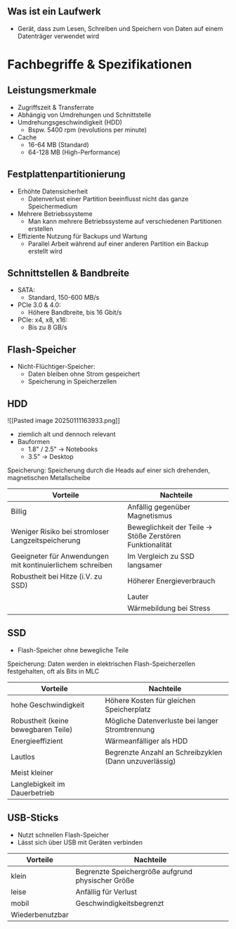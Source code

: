 ## Was ist ein Laufwerk

- Gerät, dass zum Lesen, Schreiben und Speichern von Daten auf einem Datenträger verwendet wird


# Fachbegriffe & Spezifikationen

## Leistungsmerkmale

- Zugriffszeit & Transferrate
- Abhängig von Umdrehungen und Schnittstelle
- Umdrehungsgeschwindigkeit (HDD)
	- Bspw. 5400 rpm (revolutions per minute)
- Cache
	- 16-64 MB (Standard)
	- 64-128 MB (High-Performance)

## Festplattenpartitionierung

- Erhöhte Datensicherheit
	- Datenverlust einer Partition beeinflusst nicht das ganze Speichermedium
- Mehrere Betriebssysteme
	- Man kann mehrere Betriebssysteme auf verschiedenen Partitionen erstellen
- Effiziente Nutzung für Backups und Wartung
	- Parallel Arbeit während auf einer anderen Partition ein Backup erstellt wird

## Schnittstellen & Bandbreite

- SATA: 
	- Standard, 150-600 MB/s
- PCIe 3.0 & 4.0: 
	- Höhere Bandbreite, bis 16 Gbit/s
- PCIe: x4, x8, x16:
	- Bis zu 8 GB/s

## Flash-Speicher

- Nicht-Flüchtiger-Speicher: 
	- Daten bleiben ohne Strom gespeichert
	- Speicherung in Speicherzellen


## HDD

![[Pasted image 20250111163933.png]]

- ziemlich alt und dennoch relevant
- Bauformen
	- 1.8" / 2.5" -> Notebooks
	- 3.5"          -> Desktop

Speicherung:
Speicherung durch die Heads auf einer sich drehenden, magnetischen Metallscheibe


| Vorteile                                                  | Nachteile                                                 |
| --------------------------------------------------------- | --------------------------------------------------------- |
| Billig                                                    | Anfällig gegenüber Magnetismus                            |
| Weniger Risiko bei stromloser Langzeitspeicherung         | Beweglichkeit der Teile -> Stöße Zerstören Funktionalität |
| Geeigneter für Anwendungen mit kontinuierlichem schreiben | Im Vergleich zu SSD langsamer                             |
| Robustheit bei Hitze (i.V. zu SSD)                        | Höherer Energieverbrauch                                  |
|                                                           | Lauter                                                    |
|                                                           | Wärmebildung bei Stress                                   |


## SSD

- Flash-Speicher ohne bewegliche Teile

Speicherung:
Daten werden in elektrischen Flash-Speicherzellen festgehalten, oft als Bits in MLC 


| Vorteile                            | Nachteile                                              |
| ----------------------------------- | ------------------------------------------------------ |
| hohe Geschwindigkeit                | Höhere Kosten für gleichen Speicherplatz               |
| Robustheit (keine bewegbaren Teile) | Mögliche Datenverluste bei langer Stromtrennung        |
| Energieeffizient                    | Wärmeanfälliger als HDD                                |
| Lautlos                             | Begrenzte Anzahl an Schreibzyklen (Dann unzuverlässig) |
| Meist kleiner                       |                                                        |
| Langlebigkeit im Dauerbetrieb       |                                                        |

## USB-Sticks

- Nutzt schnellen Flash-Speicher
- Lässt sich über USB mit Geräten verbinden


| Vorteile        | Nachteile                                         |
| --------------- | ------------------------------------------------- |
| klein           | Begrenzte Speichergröße aufgrund physischer Größe |
| leise           | Anfällig für Verlust                              |
| mobil           | Geschwindigkeitsbegrenzt                          |
| Wiederbenutzbar |                                                   |
